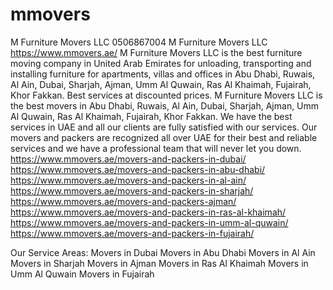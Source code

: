 # mmovers
M Furniture Movers LLC 0506867004 
M Furniture Movers LLC 
https://www.mmovers.ae/
M Furniture Movers LLC is the best furniture moving company in United Arab Emirates for unloading, transporting and installing furniture for apartments, villas and offices in Abu Dhabi, Ruwais, Al Ain, Dubai, Sharjah, Ajman, Umm Al Quwain, Ras Al Khaimah, Fujairah, Khor Fakkan. Best services at discounted prices. M Furniture Movers LLC is the best movers in Abu Dhabi, Ruwais, Al Ain, Dubai, Sharjah, Ajman, Umm Al Quwain, Ras Al Khaimah, Fujairah, Khor Fakkan. We have the best services in UAE and all our clients are fully satisfied with our services. Our movers and packers are recognized all over UAE for their best and reliable services and we have a professional team that will never let you down.
https://www.mmovers.ae/movers-and-packers-in-dubai/
https://www.mmovers.ae/movers-and-packers-in-abu-dhabi/
https://www.mmovers.ae/movers-and-packers-in-al-ain/
https://www.mmovers.ae/movers-and-packers-in-sharjah/
https://www.mmovers.ae/movers-and-packers-ajman/
https://www.mmovers.ae/movers-and-packers-in-ras-al-khaimah/
https://www.mmovers.ae/movers-and-packers-in-umm-al-quwain/
https://www.mmovers.ae/movers-and-packers-in-fujairah/

Our Service Areas:
Movers in Dubai
Movers in Abu Dhabi
Movers in Al Ain
Movers in Sharjah
Movers in Ajman
Movers in Ras Al Khaimah
Movers in Umm Al Quwain
Movers in Fujairah
